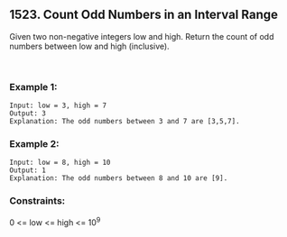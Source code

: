 ##  1523. Count Odd Numbers in an Interval Range


Given two non-negative integers low and high. Return the count of odd numbers between low and high (inclusive).

<br>

### Example 1:

```
Input: low = 3, high = 7
Output: 3
Explanation: The odd numbers between 3 and 7 are [3,5,7].
```

### Example 2:

```
Input: low = 8, high = 10
Output: 1
Explanation: The odd numbers between 8 and 10 are [9].
```


### Constraints:

0 <= low <= high <= 10<sup>9</sup>